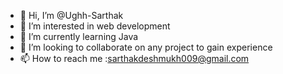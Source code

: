 - 👋 Hi, I’m @Ughh-Sarthak
- 👀 I’m interested in web development
- 🌱 I’m currently learning Java
- 💞️ I’m looking to collaborate on any project to gain experience
- 📫 How to reach me :sarthakdeshmukh009@gmail.com

<!---
Ughh-Sarthak/Ughh-Sarthak is a ✨ special ✨ repository because its `README.md` (this file) appears on your GitHub profile.
You can click the Preview link to take a look at your changes.
--->
